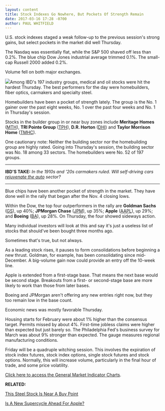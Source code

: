 ```yaml
---
layout: content
title: Stock Indexes Go Nowhere, But Pockets Of Strength Remain
date: 2017-03-16 17:28 -0700
author: PAUL WHITFIELD
---
```








U.S. stock indexes staged a weak follow-up to the previous session's strong gains, but select pockets in the market did well Thursday.


The Nasdaq was essentially flat, while the S&P 500 shaved off less than 0.2%. The blue chip Dow Jones industrial average trimmed 0.1%. The small-cap Russell 2000 added 0.2%.


Volume fell on both major exchanges.


![](https://www.investors.com/wp-content/uploads/2017/03/MP031617-192x300.png)Among IBD's 197 industry groups, medical and oil stocks were hit the hardest Thursday. The best performers for the day were homebuilders, fiber optics, carmakers and specialty steel.


Homebuilders have been a pocket of strength lately. The group is the No. 1 gainer over the past eight weeks, No. 1 over the past four weeks and No. 1 in Thursday's session.


Stocks in the builder group in or near buy zones include **Meritage Homes** ([MTH](https://research.investors.com/quote.aspx?symbol=MTH)), **TRI Pointe Group** ([TPH](https://research.investors.com/quote.aspx?symbol=TPH)), **D.R. Horton** ([DHI](https://research.investors.com/quote.aspx?symbol=DHI)) and **Taylor Morrison Home** ([TMHC](https://research.investors.com/quote.aspx?symbol=TMHC)).


One cautionary note: Neither the building sector nor the homebuilding group are highly rated. Going into Thursday's session, the building sector was No. 18 among 33 sectors. The homebuilders were No. 52 of 197 groups.




---


**IBD'S TAKE:** *In the 1910s and '20s carmakers ruled. Will self-driving cars [rejuvenate the auto](https://www.investors.com/stock-lists/ibd-50/nvidia-working-on-mass-market-self-driving-car-system-with-bosch/) sector?*




---


Blue chips have been another pocket of strength in the market. They have done well in the rally that began after the Nov. 4 closing lows.


Within the Dow, the top four outperformers in the rally are **Goldman Sachs** ([GS](https://research.investors.com/quote.aspx?symbol=GS)), up 40%; **JPMorgan Chase** ([JPM](https://research.investors.com/quote.aspx?symbol=JPM)), up 35%; **Apple** ([AAPL](https://research.investors.com/quote.aspx?symbol=AAPL)), up 29%; and **Boeing** ([BA](https://research.investors.com/quote.aspx?symbol=BA)), up 28%. On Thursday, the four showed sideways action.


Many individual investors will look at this and say it's just a useless list of stocks that should've been bought three months ago.


Sometimes that's true, but not always.


As a leading stock rises, it pauses to form consolidations before beginning a new thrust. Goldman, for example, has been consolidating since mid-December. A big-volume gain now could provide an entry off the 10-week line.


Apple is extended from a first-stage base. That means the next base would be second stage. Breakouts from a first- or second-stage base are more likely to work than those from later bases.


Boeing and JPMorgan aren't offering any new entries right now, but they too remain low in the base count.


Economic news was mostly favorable Thursday.


Housing starts for February were about 1% higher than the consensus target. Permits missed by about 4%. First-time jobless claims were higher than expected but just barely so. The Philadelphia Fed's business survey for March was about 9% stronger than expected. The gauge measures regional manufacturing conditions.


Friday will be a quadruple witching session. This involves the expiration of stock index futures, stock index options, single stock futures and stock options. Normally, this will increase volume, particularly in the final hour of trade, and some price volatility.


[Click here to access the General Market Indicator Charts](https://www.investors.com/wp-content/uploads/2017/03/IBD1603152511GMI.pdf).


**RELATED:**


[This Steel Stock Is Near A Buy Point](https://www.investors.com/news/this-steel-stock-is-jumping-after-forecasting-big-eps-growth/)


[Is A New Supercycle Ahead For Apple?](https://www.investors.com/news/technology/what-jabil-circuits-earnings-report-means-for-apple/)





